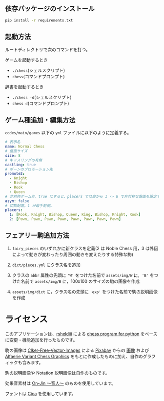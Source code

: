 ## 依存パッケージのインストール

```bash
pip install -r requirements.txt
```

## 起動方法

ルートディレクトリで次のコマンドを打つ。

ゲームを起動するとき

- `./chess`(シェルスクリプト)
- `chess`(コマンドプロンプト)

辞書を起動するとき

- `./chess -d`(シェルスクリプト)
- `chess d`(コマンドプロンプト)

## ゲーム種追加・編集方法

`codes/main/games` 以下の `yml` ファイルに以下のように定義する。

```yml
# 表示名
name: Normal Chess
# 盤面サイズ
size: 8
# キャスリングの有無
castling: true
# ポーンのプロモーション先
promote2:
  - Knight
  - Bishop
  - Rook
  - Queen
# 非対称ゲームか。true にすると、placers では白から 1 -> 8 で非対称な盤面を設定できる。
asym: false
# 初期配置。1 が最手前側。
placers:
  1: [Rook, Knight, Bishop, Queen, King, Bishop, Knight, Rook]
  2: [Pawn, Pawn, Pawn, Pawn, Pawn, Pawn, Pawn, Pawn]
```

## フェアリー駒追加方法

1. `fairy_pieces` のいずれかに新クラスを定義(2 は Noble Chess 用，3 は外因によって動きが変わったり周囲の動きを変えたりする特殊な駒)

1. `dict/pieces.yml` にクラス名を追加

1. クラスの `abbr` 属性の先頭に `'W'` をつけた名前で `assets/img/W` に，`'B'` をつけた名前で `assets/img/B` に，100x100 のサイズの駒の画像を作成

1. `assets/img/dict` に，クラス名の先頭に `'exp'` をつけた名前で駒の説明画像を作成

# ライセンス

このアプリケーションは、[rsheldiii](https://gist.github.com/rsheldiii) による [chess program for python](https://gist.github.com/rsheldiii/2993225) をベースに変更・機能追加を行ったものです。

駒の画像は [Clker-Free-Vector-Images](https://pixabay.com/ja/users/Clker-Free-Vector-Images-3736/) による [Pixabay](https://pixabay.com/ja/) からの [画像](https://pixabay.com/ja/vectors/%E3%83%81%E3%82%A7%E3%82%B9-%E4%BD%9C%E5%93%81-%E8%A8%AD%E5%AE%9A-%E3%82%B7%E3%83%B3%E3%83%9C%E3%83%AB-26774/) および [Alfaerie Variant Chess Graphics](https://www.chessvariants.com/graphics.dir/alfaerie/index.html) をもとに作成したものに加え、自作のグラフィックも含みます。

駒の説明画像や Notation 説明画像は自作のものです。

効果音素材は [On-Jin ～音人～](https://on-jin.com) のものを使用しています。

フォントは [Cica](https://github.com/miiton/Cica) を使用しています。

